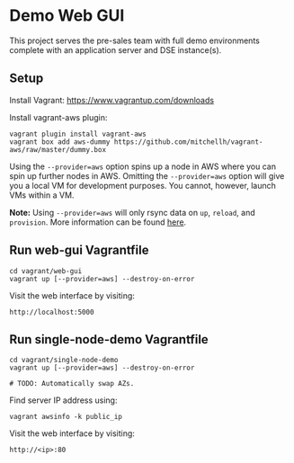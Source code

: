 # Demo Web GUI

This project serves the pre-sales team with full demo environments complete with
an application server and DSE instance(s).

## Setup

Install Vagrant: https://www.vagrantup.com/downloads

Install vagrant-aws plugin:

    vagrant plugin install vagrant-aws
    vagrant box add aws-dummy https://github.com/mitchellh/vagrant-aws/raw/master/dummy.box

Using the `--provider=aws` option spins up a node in AWS where you can spin up
further nodes in AWS. Omitting the `--provider=aws` option will give you a local
VM for development purposes. You cannot, however, launch VMs within a VM.

**Note:** Using `--provider=aws` will only rsync data on `up`, `reload`, and
`provision`. More information can be found
[here](https://github.com/mitchellh/vagrant-aws#synced-folders).

## Run web-gui Vagrantfile

    cd vagrant/web-gui
    vagrant up [--provider=aws] --destroy-on-error

Visit the web interface by visiting:

    http://localhost:5000

## Run single-node-demo Vagrantfile

    cd vagrant/single-node-demo
    vagrant up [--provider=aws] --destroy-on-error

    # TODO: Automatically swap AZs.

Find server IP address using:

    vagrant awsinfo -k public_ip

Visit the web interface by visiting:

    http://<ip>:80
